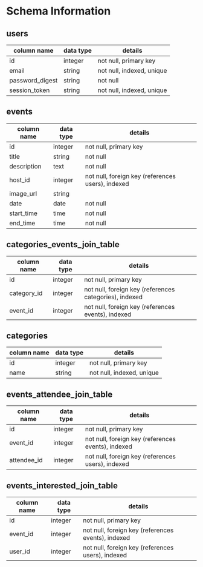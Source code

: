 # Schema Information

## users
column name     | data type | details
----------------|-----------|-----------------------
id              | integer   | not null, primary key
email           | string    | not null, indexed, unique
password_digest | string    | not null
session_token   | string    | not null, indexed, unique

## events
column name | data type | details
------------|-----------|-----------------------
id          | integer   | not null, primary key
title       | string    | not null
description | text      | not null
host_id     | integer   | not null, foreign key (references users), indexed
image_url   | string    |
date        | date      | not null
start_time  | time      | not null
end_time    | time      | not null

## categories_events_join_table
column name | data type | details
------------|-----------|-----------------------
id          | integer   | not null, primary key
category_id | integer   | not null, foreign key (references categories), indexed
event_id    | integer   | not null, foreign key (references events), indexed

## categories
column name | data type | details
------------|-----------|-----------------------
id          | integer   | not null, primary key
name        | string    | not null, indexed, unique

## events_attendee_join_table
column name | data type | details
------------|-----------|-----------------------
id          | integer   | not null, primary key
event_id    | integer   | not null, foreign key (references events), indexed
attendee_id | integer   | not null, foreign key (references users), indexed

## events_interested_join_table
column name | data type | details
------------|-----------|-----------------------
id          | integer   | not null, primary key
event_id    | integer   | not null, foreign key (references events), indexed
user_id     | integer   | not null, foreign key (references users), indexed

